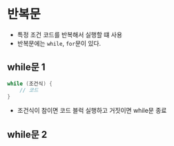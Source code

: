 # 반복문
- 특정 조건 코드를 반복해서 실행할 떄 사용
- 반복문에는 `while`, `for`문이 있다.

## while문 1
```java
while (조건식) {
    // 코드
}
```
- 조건식이 참이면 코드 블럭 실행하고 거짓이면 while문 종료

## while문 2